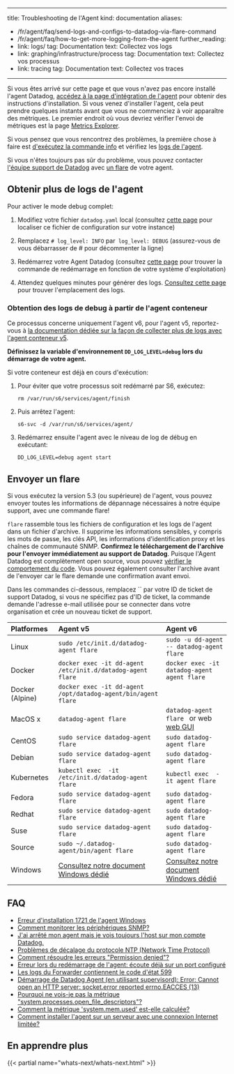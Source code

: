 
---
title: Troubleshooting de l'Agent
kind: documentation
aliases:
  - /fr/agent/faq/send-logs-and-configs-to-datadog-via-flare-command
  - /fr/agent/faq/how-to-get-more-logging-from-the-agent
further_reading:
  - link: logs/
    tag: Documentation
    text: Collectez vos logs
  - link: graphing/infrastructure/process
    tag: Documentation
    text: Collectez vos processus
  - link: tracing
    tag: Documentation
    text: Collectez vos traces
---
Si vous êtes arrivé sur cette page et que vous n'avez pas encore installé l'agent Datadog, [accédez à la page d'intégration de l'agent][1] pour obtenir des instructions d'installation. Si vous venez d'installer l'agent, cela peut prendre quelques instants avant que vous ne commenciez à voir apparaître des métriques. Le premier endroit où vous devriez vérifier l'envoi de métriques est la page [Metrics Explorer][2].

Si vous pensez que vous rencontrez des problèmes, la première chose à faire est [d'exécutez la commande info][3] et vérifiez les [logs de l'agent][4].

Si vous n'êtes toujours pas sûr du problème, vous pouvez contacter [l'équipe support de Datadog][5] avec [un flare](#send-a-flare) de votre agent.

## Obtenir plus de logs de l'agent

Pour activer le mode debug complet:

1. Modifiez votre fichier `datadog.yaml` local (consultez [cette page][22] pour localiser ce fichier de configuration sur votre instance)

2. Remplacez `# log_level: INFO` par` log_level: DEBUG` (assurez-vous de vous débarrasser de # pour décommenter la ligne)

3. Redémarrez votre Agent Datadog (consultez [cette page][3] pour trouver la commande de redémarrage en fonction de votre système d'exploitation)

4. Attendez quelques minutes pour générer des logs. [Consultez cette page][4] pour trouver l'emplacement des logs.

### Obtention des logs de debug à partir de l'agent conteneur

Ce processus concerne uniquement l'agent v6, pour l'agent v5, reportez-vous à [la documentation dédiée sur la façon de collecter plus de logs avec l'agent conteneur v5][6].

**Définissez la variable d'environnement `DD_LOG_LEVEL=debug` lors du démarrage de votre agent.**

Si votre conteneur est déjà en cours d'exécution:

1. Pour éviter que votre processus soit redémarré par S6, exécutez:

    `rm /var/run/s6/services/agent/finish`

2. Puis arrêtez l'agent:

    ```
    s6-svc -d /var/run/s6/services/agent/
    ```

3. Redémarrez ensuite l'agent avec le niveau de log de débug en exécutant:

    ```
    DD_LOG_LEVEL=debug agent start
    ```

## Envoyer un flare

Si vous exécutez la version 5.3 (ou supérieure) de l'agent, vous pouvez envoyer toutes les informations de dépannage nécessaires à notre équipe support, avec une commande flare!

`flare` rassemble tous les fichiers de configuration et les logs de l'agent dans un fichier d'archive. Il supprime les informations sensibles, y compris les mots de passe, les clés API, les informations d'identification proxy et les chaînes de communauté SNMP.
**Confirmez le téléchargement de l'archive pour l'envoyer immédiatement au support de Datadog**.
Puisque l'Agent Datadog est complètement open source, vous pouvez [vérifier le comportement du code][7]. Vous pouvez également consulter l'archive avant de l'envoyer car le flare demande une confirmation avant envoi.

Dans les commandes ci-dessous, remplacez  `` par votre ID de ticket de support Datadog, si vous ne spécifiez pas d'ID de ticket, la commande demande l'adresse e-mail utilisée pour se connecter dans votre organisation et crée un nouveau ticket de support.

|Platformes|Agent v5 |Agent v6|
|:--------|:-----|:--------|
|Linux| `sudo /etc/init.d/datadog-agent flare ` | `sudo -u dd-agent -- datadog-agent flare `|
|Docker|`docker exec -it dd-agent /etc/init.d/datadog-agent flare `|`docker exec -it datadog-agent agent flare `|
|Docker (Alpine)|`docker exec -it dd-agent /opt/datadog-agent/bin/agent flare `||
|MacOS x|`datadog-agent flare `              | `datadog-agent flare ` or web [web GUI][8]
|CentOS| `sudo service datadog-agent flare `              | `sudo datadog-agent flare `              |
|Debian| `sudo service datadog-agent flare `              | `sudo datadog-agent flare `              |
|Kubernetes|`kubectl exec  -it /etc/init.d/datadog-agent flare `|`kubectl exec  -it agent flare `|
|Fedora|`sudo service datadog-agent flare `              | `sudo datadog-agent flare `              |
|Redhat|`sudo service datadog-agent flare `              | `sudo datadog-agent flare `              |
|Suse|`sudo service datadog-agent flare `              | `sudo datadog-agent flare `              |
|Source|`sudo ~/.datadog-agent/bin/agent flare `|`sudo datadog-agent flare `|
|Windows|[Consultez notre document Windows dédié][9]|[Consultez notre document Windows dédié][10]|

## FAQ

* [Erreur d'installation 1721 de l'agent Windows ][11]
* [Comment monitorer les périphériques SNMP?][12]
* [J'ai arrêté mon agent mais je vois toujours l'host sur mon compte Datadog.][13]
* [Problèmes de décalage du protocole NTP (Network Time Protocol)][14]
* [Comment résoudre les erreurs "Permission denied"?][15]
* [Erreur lors du redémarrage de l'agent: écoute déjà sur un port configuré][16]
* [Les logs du Forwarder contiennent le code d'état 599][17]
* [Démarrage de Datadog Agent (en utilisant supervisord): Error: Cannot open an HTTP server: socket.error reported errno.EACCES (13)][18]
* [Pourquoi ne vois-je pas la métrique "system.processes.open_file_descriptors"?][19]
* [Comment la métrique 'system.mem.used' est-elle calculée?][20]
* [Comment installer l'agent sur un serveur avec une connexion Internet limitée?][21]

## En apprendre plus

{{< partial name="whats-next/whats-next.html" >}}

[1]: https://app.datadoghq.com/account/settings#agent
[2]: https://app.datadoghq.com/metric/explorer
[3]: /agent/faq/agent-commands/#agent-status-and-information
[4]: /agent/#log-locations
[5]: /help
[6]: /agent/faq/agent-5-container-more-log
[7]: https://github.com/DataDog/dd-agent/blob/master/utils/flare.py
[8]: /agent/#using-the-gui
[9]: /agent/basic_agent_usage/windows/#agent-v5
[10]: /agent/basic_agent_usage/windows/#agent-v6
[11]: /agent/faq/common-windows-agent-installation-error-1721
[12]: /agent/faq/how-to-monitor-snmp-devices
[13]: /agent/faq/i-stoped-my-agent-but-i-m-still-seeing-the-host
[14]: /agent/faq/network-time-protocol-ntp-offset-issues
[15]: /agent/faq/how-to-solve-permission-denied-errors
[16]: /agent/faq/error-restarting-agent-already-listening-on-a-configured-port
[17]: /agent/faq/forwarder-logs-contain-599-response-code
[18]: /agent/faq/cannot-open-an-http-server-socket-error-reported-errno-eacces-13
[19]: /agent/faq/why-don-t-i-see-the-system-processes-open-file-descriptors-metric
[20]: /agent/faq/how-is-the-system-mem-used-metric-calculated
[21]: /agent/faq/how-do-i-install-the-agent-on-a-server-with-limited-internet-connectivity
[22]: /agent/#configuration-files